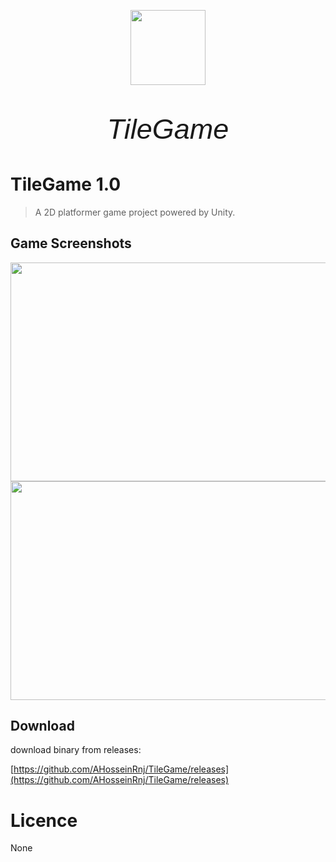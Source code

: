 <p align="center">
  <img height="120" width="120" src="https://img001.prntscr.com/file/img001/JYMQLdDZSoKk8PPg2gFwww.png"/>
</p>

<p align="center" style="font-size:45px;font-style:italic;font-family: 'Trebuchet MS', sans-serif;">
	TileGame
</p>

# TileGame 1.0
>A 2D platformer game project powered by Unity.

## Game Screenshots
<img height="350" width="600" src="https://img001.prntscr.com/file/img001/kSCdGlqzTcOPTdT3CJnMtA.png"/>
<img height="350" width="600" src="https://img001.prntscr.com/file/img001/OYcu4MLyT1ipZZsg9l9StA.png"/>

## Download
download binary from releases:

[https://github.com/AHosseinRnj/TileGame/releases](https://github.com/AHosseinRnj/TileGame/releases)

# Licence
None
